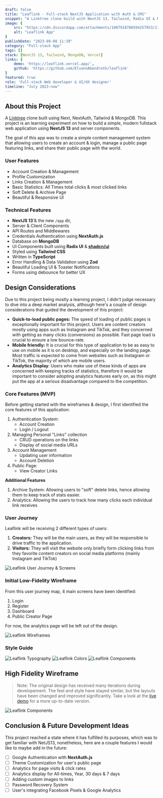```yaml
---
draft: false
title: "Leaflink - Full-stack NextJS Application with Auth & CMS"
snippet: "A Linktree clone build with NextJS 13, Tailwind, Radix UI & MongoDB"
image: {
    src: "https://cdn.discordapp.com/attachments/1007918780594257953/1197996921227321456/leaflink.jpg?ex=65eb7113&is=65d8fc13&hm=f4479d8d9d027f454cfa90983dea370812c58ed2fb8506ad214ddb61b3e0e1fc&",
    alt: "Leaflink App"
}
publishDate: "2023-09-08 11:39"
category: "Full-stack App"
tags: []
stack: [NextJS 13, Tailwind, MongoDB, Vercel]
links: {
    demo: 'https://leaflink.vercel.app/',
    github: 'https://github.com/ElvannAbendroth/leaflink'
}
featured: true
role: 'Full-stack Web developer & UI/UX designer'
timeline: "July 2023-now"
---
```




## About this Project

A [Linktree](https://linktr.ee/) clone built using Next, NextAuth, Tailwind & MongoDB.  This project is an learning experiment on how to build a simple, modern fullstack web application using **NextJS 13** and server components.

The goal of this app was to create a simple content management system that allowing users to create an account & login, manage a public page featuring links, and share their public page with the world.


### User Features
- Account Creation & Management
- Profile Customization
- Links Creation & Management
- Basic Statistics: All Times total clicks & most clicked links
- Soft Delete & Archive Page
- Beautiful & Responsive UI

### Technical Features

- **NextJS 13**'& the new `/app` dir,
- Server & Client Components
- API Routes and Middlewares
- Credentials Authentication using **NextAuth.js**
- Database on **MongoDB**
- UI Components built using **Radix UI** & **[shadcn/ui](https://ui.shadcn.com/)**
- Styled using **Tailwind CSS**
- Written in **TypeScript**
- Error Handling & Data Validation using **Zod**
- Beautiful Loading UI & Toaster Notifications
- Forms using debounce for better UX

## Design Considerations

Due to this project being mostly a learning project, I didn't judge necessary to dive into a deep market analysis, although here's a couple of design considerations that guided the development of this project:

- **Quick-to-load public pages:** The speed of loading of public pages is exceptionally important for this project.  Users are content creators mostly using apps such as Instagram and TikTok, and they concerned with getting as many clicks (conversions) as possible.  Fast page load is crucial to ensure a low bounce-rate.
- **Mobile friendly:** It is crucial for this type of application to be as easy to use on mobile as it is on desktop, and especially on the landing page.  Most traffic is expected to come from websites such as Instagram or TikTok, the majority of which are mobile users.
- **Analytics Display**:  Users who make use of these kinds of apps are concerned with keeping tracks of statistics, therefore it would be important to consider adopting analytics features early on, as this might put the app at a serious disadvantage compared to the competition.

### Core Features (MVP)

Before getting started with the wireframes & design, I first identified the core features of this application:

1. Authentication System:
    - Account Creation
    - Login / Logout
2. Managing Personal "Links" collection
    - CRUD operations on the links
    - Display of social media URLs
3. Account Management
    - Updating user information
    - Account Deletion
4. Public Page:
    - View Creator Links
    


**Additional Features**

1. Archive System: Allowing users to "soft" delete links, hence allowing them to keep track of stats easier.
2. Analytics: Allowing the users to track how many clicks each individual link receives

### User Journey

Leaflink will be receiving 2 different types of users:
1. **Creators:** They will be the main users, as they will be responsible to drive traffic to the application.
2. **Visitors:** They will visit the website only briefly form clicking links from they favorite content creators on social media platforms (mainly Instagram and TikTok)

![Leaflink User Journey & Screens](../../assets/portfolio/leaflink-user-journey.png)


### Initial Low-Fidelity Wireframe

From this user journey map, 4 main screens have been identified:

1. Login
2. Register
3. Dashboard
4. Public Creator Page

For now, the analytics page will be left out of the design.

![Leaflink Wireframes](../../assets/portfolio/leaflink-wireframe.png)

### Style Guide

![Leaflink Typography](../../assets/portfolio/leaflink-Typography.png)
![Leaflink Colors](../../assets/portfolio/leaflink-Colors.png)
![Leaflink Components](../../assets/portfolio/leaflink-Components.png)


## High Fidelity Wireframe

> Note: The original design has received many iterations during developement.  The feel and style have stayed similar, but the layouts have been changed and improved significantly.  Take a look at the [live demo](https://leaflink.vercel.app/) for a more up-to-date version.

![Leaflink Components](../../assets/portfolio/leaflink-HiFi-Wireframe.png)



## Conclusion & Future Development Ideas

This project reached a state where it has fulfilled its purposes, which was to get familiar with NetJS13, nonetheless, here are a couple features I would like to maybe add in the future:

- [ ] Google Authentication with **NextAuth.js**
- [ ] Theme Customization for user's public page
- [ ] Analytics for page visits & click rates
- [ ] Analytics display for All-times, Year, 30 days & 7 days
- [ ] Adding custom images to links
- [ ] Password Recovery System
- [ ] User's integrating Facebook Pixels & Google Analytics
